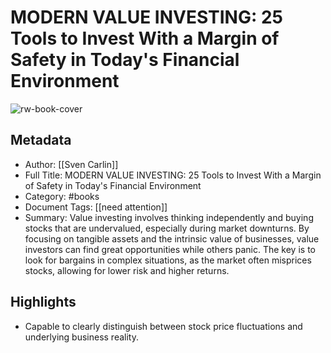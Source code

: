 # MODERN VALUE INVESTING: 25 Tools to Invest With a Margin of Safety in Today's Financial Environment

![rw-book-cover](https://readwise-assets.s3.amazonaws.com/media/reader/parsed_document_assets/241091705/ZM6KKDb7cD2qrhwuItwRtPz3UiI01Surkz7ic5k5CLE-cover-cover.jpeg)

## Metadata
- Author: [[Sven Carlin]]
- Full Title: MODERN VALUE INVESTING: 25 Tools to Invest With a Margin of Safety in Today's Financial Environment
- Category: #books
- Document Tags: [[need attention]] 
- Summary: Value investing involves thinking independently and buying stocks that are undervalued, especially during market downturns. By focusing on tangible assets and the intrinsic value of businesses, value investors can find great opportunities while others panic. The key is to look for bargains in complex situations, as the market often misprices stocks, allowing for lower risk and higher returns.

## Highlights
- Capable to clearly distinguish between stock price fluctuations and underlying business reality.
